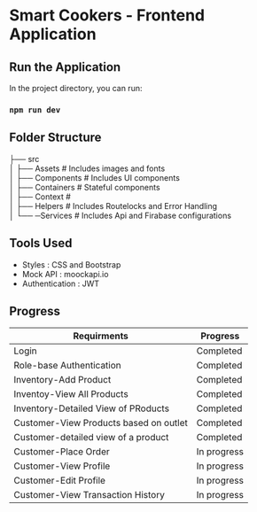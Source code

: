 # Smart Cookers - Frontend Application

## Run the Application

In the project directory, you can run:

### `npm run dev`

## Folder Structure 

├── src                   
│  ├── Assets           # Includes images and fonts <br/>
│  ├── Components       # Includes UI components  <br/>
│  ├── Containers       # Stateful components  <br/>
│  ├──  Context         #  <br/>
│  ├──  Helpers         # Includes Routelocks and Error Handling  <br/>
│  └── ─Services        # Includes Api and Firabase configurations

## Tools Used

- Styles : CSS and Bootstrap 
- Mock API : moockapi.io
- Authentication : JWT

## Progress

| Requirments  | Progress|
| ------------- | ------------- |
| Login  | Completed  |
| Role-base Authentication  | Completed  |
| Inventory-Add Product  | Completed |
| Inventoy-View All Products  | Completed |
| Inventory-Detailed View of PRoducts | Completed  |
| Customer-View Products based on outlet | Completed   |
| Customer-detailed view of a product |  Completed   |
| Customer-Place Order |  In progress  |
| Customer-View Profile |In progress |
| Customer-Edit Profile |  In progress   |
| Customer-View Transaction History |  In progress   |




